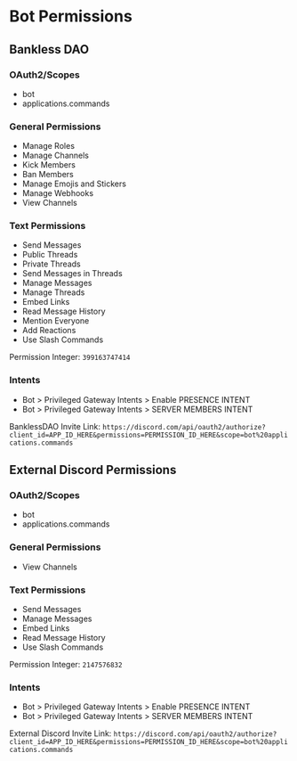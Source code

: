# Bot Permissions

## Bankless DAO

### OAuth2/Scopes
- bot
- applications.commands

### General Permissions
- Manage Roles
- Manage Channels
- Kick Members
- Ban Members
- Manage Emojis and Stickers
- Manage Webhooks
- View Channels

### Text Permissions
- Send Messages
- Public Threads
- Private Threads
- Send Messages in Threads
- Manage Messages
- Manage Threads
- Embed Links
- Read Message History
- Mention Everyone
- Add Reactions
- Use Slash Commands

Permission Integer: `399163747414`

### Intents
- Bot > Privileged Gateway Intents > Enable PRESENCE INTENT
- Bot > Privileged Gateway Intents > SERVER MEMBERS INTENT

BanklessDAO Invite Link: `https://discord.com/api/oauth2/authorize?client_id=APP_ID_HERE&permissions=PERMISSION_ID_HERE&scope=bot%20applications.commands`

## External Discord Permissions

### OAuth2/Scopes
- bot
- applications.commands

### General Permissions
- View Channels

### Text Permissions
- Send Messages
- Manage Messages
- Embed Links
- Read Message History
- Use Slash Commands

Permission Integer: `2147576832`

### Intents
- Bot > Privileged Gateway Intents > Enable PRESENCE INTENT
- Bot > Privileged Gateway Intents > SERVER MEMBERS INTENT

External Discord Invite Link: `https://discord.com/api/oauth2/authorize?client_id=APP_ID_HERE&permissions=PERMISSION_ID_HERE&scope=bot%20applications.commands`